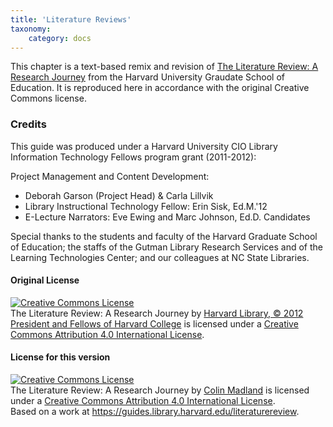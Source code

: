 ```yaml
---
title: 'Literature Reviews'
taxonomy:
    category: docs
---
```



This chapter is a text-based remix and revision of [The Literature Review: A Research Journey](https://guides.library.harvard.edu/literaturereview) from the Harvard University Graudate School of Education. It is reproduced here in accordance with the original Creative Commons license.

### Credits

This guide was produced under a Harvard University CIO Library Information Technology Fellows program grant (2011-2012):

Project Management and Content Development:
- Deborah Garson (Project Head) & Carla Lillvik
- Library Instructional Technology Fellow: Erin Sisk, Ed.M.'12
- E-Lecture Narrators: Eve Ewing and Marc Johnson, Ed.D. Candidates

Special thanks to the students and faculty of the Harvard Graduate School of Education; the staffs of the Gutman Library Research Services and of the Learning Technologies Center; and our colleagues at NC State Libraries.

#### Original License
<a rel="license" href="http://creativecommons.org/licenses/by/4.0/"><img alt="Creative Commons License" style="border-width:0" src="https://i.creativecommons.org/l/by/4.0/88x31.png" /></a><br /><span xmlns:dct="http://purl.org/dc/terms/" property="dct:title">The Literature Review: A Research Journey</span> by <a xmlns:cc="http://creativecommons.org/ns#" href="https://guides.library.harvard.edu/literaturereview" property="cc:attributionName" rel="cc:attributionURL">Harvard Library, © 2012 President and Fellows of Harvard College</a> is licensed under a <a rel="license" href="http://creativecommons.org/licenses/by/4.0/">Creative Commons Attribution 4.0 International License</a>.

#### License for this version
<a rel="license" href="http://creativecommons.org/licenses/by/4.0/"><img alt="Creative Commons License" style="border-width:0" src="https://i.creativecommons.org/l/by/4.0/88x31.png" /></a><br /><span xmlns:dct="http://purl.org/dc/terms/" property="dct:title">The Literature Review: A Research Journey</span> by <a xmlns:cc="http://creativecommons.org/ns#" href="https://lit.madland.ca/home/how-to-lit-review" property="cc:attributionName" rel="cc:attributionURL">Colin Madland</a> is licensed under a <a rel="license" href="http://creativecommons.org/licenses/by/4.0/">Creative Commons Attribution 4.0 International License</a>.<br />Based on a work at <a xmlns:dct="http://purl.org/dc/terms/" href="https://guides.library.harvard.edu/literaturereview" rel="dct:source">https://guides.library.harvard.edu/literaturereview</a>.
